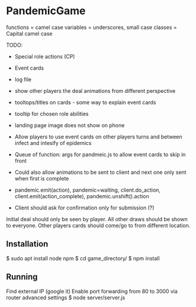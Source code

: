 # PandemicGame

functions = camel case
variables = underscores, small case
classes = Capital camel case

TODO:
* Special role actions (CP)
* Event cards
* log file
* show other players the deal animations from different perspective
* tooltops/titles on cards - some way to explain event cards
* tooltip for chosen role abilities
* landing page image does not show on phone

* Allow players to use event cards on other players turns and between infect and intesify of epidemics

* Queue of function: args for pandmeic.js to allow event cards to skip in front
* Could also allow animations to be sent to client and next one only sent when first is complete
* pandemic.emit(action), pandemic=waiting, client.do_action, client.emit(action_complete), pandemic.unshift().action 

* Client should ask for confirmation only for submission (?)

Initial deal should only be seen by player. All other draws should be shown to everyone. Other players cards should come/go to from different location.

## Installation

$ sudo apt install node npm
$ cd game_directory/
$ npm install

## Running

Find external IP (google it)
Enable port forwarding from 80 to 3000 via router advanced settings
$ node server/server.js
